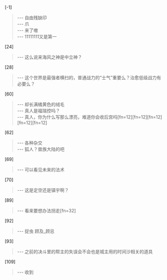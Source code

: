 
[-1] 
>--- 自由残缺印<br>
>--- 爪<br>
>--- 来了嗷<br>
>--- 11111111又是第一<br>

[24] 
>--- 这么说来海风之神是中立神？<br>

[28] 
>--- 这个世界是最强者横扫的，普通战力的“士气”重要么？治愈低级战力有必要么？<br>

[60] 
>--- 却长满橘黄色的绒毛<br>
>--- 真人是福瑞控吗？<br>
>--- 真人，你为什么写那么漂亮，难道你会收后宫吗[fn=12][fn=12][fn=12][fn=12][fn=12]<br>

[62] 
>--- 各种杂交<br>
>--- 狐人？兽族大陆的吧<br>

[69] 
>--- 可以看见未来的法术<br>

[70] 
>--- 这是定空还是镇宇啊？<br>

[89] 
>--- 看来要想办法拐走[fn=32]<br>

[92] 
>--- 捉虫 顾及_顾忌<br>

[93] 
>--- 之前的决斗里的帮主的失误会不会也是城主用的时间沙相关的道具<br>

[109] 
>--- 收到<br>
